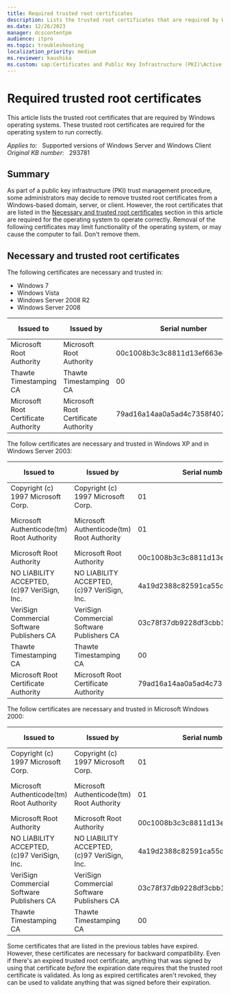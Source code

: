 ```yaml
---
title: Required trusted root certificates
description: Lists the trusted root certificates that are required by Windows operating systems. These trusted root certificates are required for the operating system to run correctly.
ms.date: 12/26/2023
manager: dcscontentpm
audience: itpro
ms.topic: troubleshooting
localization_priority: medium
ms.reviewer: kaushika
ms.custom: sap:Certificates and Public Key Infrastructure (PKI)\Active Directory Certificate Services (ADCS), csstroubleshoot
---
```

# Required trusted root certificates

This article lists the trusted root certificates that are required by Windows operating systems. These trusted root certificates are required for the operating system to run correctly.

_Applies to:_ &nbsp; Supported versions of Windows Server and Windows Client  
_Original KB number:_ &nbsp; 293781

## Summary

As part of a public key infrastructure (PKI) trust management procedure, some administrators may decide to remove trusted root certificates from a Windows-based domain, server, or client. However, the root certificates that are listed in the [Necessary and trusted root certificates](#necessary-and-trusted-root-certificates) section in this article are required for the operating system to operate correctly. Removal of the following certificates may limit functionality of the operating system, or may cause the computer to fail. Don't remove them.

## Necessary and trusted root certificates

The following certificates are necessary and trusted in:

- Windows 7
- Windows Vista
- Windows Server 2008 R2
- Windows Server 2008

|Issued to|Issued by|Serial number|Expiration date|Intended purposes|Friendly name|Status|
|---|---|---|---|---|---|---|
|Microsoft Root Authority|Microsoft Root Authority|00c1008b3c3c8811d13ef663ecdf40|12/31/2020|All|Microsoft Root Authority|R|
|Thawte Timestamping CA|Thawte Timestamping CA|00|12/31/2020|Time Stamping|Thawte Timestamping CA|R|
|Microsoft Root Certificate Authority|Microsoft Root Certificate Authority|79ad16a14aa0a5ad4c7358f407132e65|5/9/2021|All|Microsoft Root Certificate Authority|R|

The follow certificates are necessary and trusted in Windows XP and in Windows Server 2003:

|Issued to|Issued by|Serial number|Expiration date|Intended purposes|Friendly name|Status|
|---|---|---|---|---|---|---|
|Copyright (c) 1997 Microsoft Corp.|Copyright (c) 1997 Microsoft Corp.|01|12/30/1999|Time Stamping|Microsoft Timestamp Root|R|
|Microsoft Authenticode(tm) Root Authority|Microsoft Authenticode(tm) Root Authority|01|12/31/1999|Secure E-mail, Code Signing|Microsoft Authenticode(tm) Root|R|
|Microsoft Root Authority|Microsoft Root Authority|00c1008b3c3c8811d13ef663ecdf40|12/31/2020|All|Microsoft Root Authority|R|
|NO LIABILITY ACCEPTED, (c)97 VeriSign, Inc.|NO LIABILITY ACCEPTED, (c)97 VeriSign, Inc.|4a19d2388c82591ca55d735f155ddca3|1/7/2004|Time Stamping|VeriSign Time Stamping CA|R|
|VeriSign Commercial Software Publishers CA|VeriSign Commercial Software Publishers CA|03c78f37db9228df3cbb1aad82fa6710|1/7/2004|Secure E-mail, Code Signing|VeriSign Commercial Software Publishers CA|R|
|Thawte Timestamping CA|Thawte Timestamping CA|00|12/31/2020|Time Stamping|Thawte Timestamping CA|R|
|Microsoft Root Certificate Authority|Microsoft Root Certificate Authority|79ad16a14aa0a5ad4c7358f407132e65|5/9/2021|All|Microsoft Root Certificate Authority|R|

The follow certificates are necessary and trusted in Microsoft Windows 2000:

|Issued to|Issued by|Serial number|Expiration date|Intended purposes|Friendly name|Status|
|---|---|---|---|---|---|---|
|Copyright (c) 1997 Microsoft Corp.|Copyright (c) 1997 Microsoft Corp.|01|12/30/1999|Time Stamping|Microsoft Timestamp Root|R|
|Microsoft Authenticode(tm) Root Authority|Microsoft Authenticode(tm) Root Authority|01|12/31/1999|Secure E-mail, Code Signing|Microsoft Authenticode(tm) Root|R|
|Microsoft Root Authority|Microsoft Root Authority|00c1008b3c3c8811d13ef663ecdf40|12/31/2020|All|Microsoft Root Authority|R|
|NO LIABILITY ACCEPTED, (c)97 VeriSign, Inc.|NO LIABILITY ACCEPTED, (c)97 VeriSign, Inc.|4a19d2388c82591ca55d735f155ddca3|1/7/2004|Time Stamping|VeriSign Time Stamping CA|R|
|VeriSign Commercial Software Publishers CA|VeriSign Commercial Software Publishers CA|03c78f37db9228df3cbb1aad82fa6710|1/7/2004|Secure E-mail, Code Signing|VeriSign Commercial Software Publishers CA|R|
|Thawte Timestamping CA|Thawte Timestamping CA|00|12/31/2020|Time Stamping|Thawte Timestamping CA|R|

Some certificates that are listed in the previous tables have expired. However, these certificates are necessary for backward compatibility. Even if there's an expired trusted root certificate, anything that was signed by using that certificate _before_ the expiration date requires that the trusted root certificate is validated. As long as expired certificates aren't revoked, they can be used to validate anything that was signed before their expiration.
